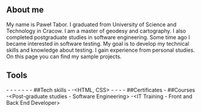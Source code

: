 ## About me
My name is Paweł Tabor. I graduated from University of Science and Technology in Cracow. I am a master of geodesy and cartography. I also completed postgraduate studies in software engineering. Some time ago I became interested in software testing. My goal is to develop my technical skills and knowledge about testing. I gain experience from personal studies. On this page you can find my sample projects.
## Tools
-<Jira>
-<TestLink>
-<Postman>
-<Intellij Idea>
-<Git>
-<ShareX>
-<PicPick>
##Tech skills
-<SQL>
-<HTML, CSS>
-<Java>
-<Creating test cases>
-<Reporting bugs>
-<REST API testing>
##Certificates
-<ISTQB Foundation Level>
##Courses
-<Post-graduate studies - Software Engineering>
-<IT Training - Front and Back End Developer>

